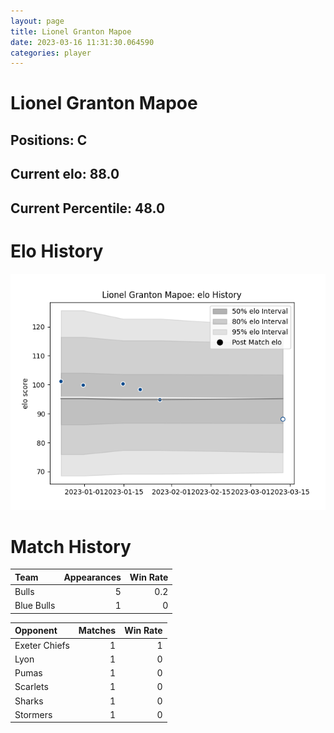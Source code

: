 ```yaml
---  
layout: page  
title: Lionel Granton Mapoe  
date: 2023-03-16 11:31:30.064590  
categories: player  
---
```

# Lionel Granton Mapoe

## Positions: C

## Current elo: 88.0

## Current Percentile: 48.0

# Elo History


![elo history](history_LionelGrantonMapoe.png)
# Match History


| Team       |   Appearances |   Win Rate |
|:-----------|--------------:|-----------:|
| Bulls      |             5 |        0.2 |
| Blue Bulls |             1 |        0   |

| Opponent      |   Matches |   Win Rate |
|:--------------|----------:|-----------:|
| Exeter Chiefs |         1 |          1 |
| Lyon          |         1 |          0 |
| Pumas         |         1 |          0 |
| Scarlets      |         1 |          0 |
| Sharks        |         1 |          0 |
| Stormers      |         1 |          0 |